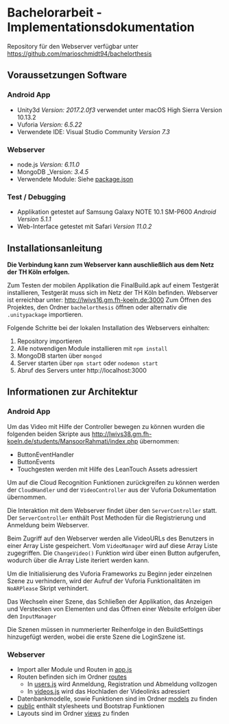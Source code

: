 # Bachelorarbeit - Implementationsdokumentation

Repository für den Webserver verfügbar unter https://github.com/marioschmidt94/bachelorthesis

## Voraussetzungen Software
### Android App
* Unity3d _Version: 2017.2.0f3_ verwendet unter macOS High Sierra Version 10.13.2
* Vuforia _Version: 6.5.22_
* Verwendete IDE: Visual Studio Community _Version 7.3_

### Webserver
* node.js _Version: 6.11.0_
* MongoDB _Version: _3.4.5_
* Verwendete Module: Siehe [package.json](package.json)

### Test / Debugging
* Applikation getestet auf Samsung Galaxy NOTE 10.1 SM-P600 _Android Version 5.1.1_
* Web-Interface getestet mit Safari _Version 11.0.2_

## Installationsanleitung

**Die Verbindung kann zum Webserver kann auschließlich aus dem Netz der TH Köln erfolgen.**

Zum Testen der mobilen Applikation die FinalBuild.apk auf einem Testgerät installieren, Testgerät muss sich im Netz der TH Köln befinden. 
Webserver ist erreichbar unter: http://lwivs16.gm.fh-koeln.de:3000
Zum Öffnen des Projektes, den Ordner ``bachelorthesis`` öffnen oder alternativ die ``.unitypackage`` importieren.


Folgende Schritte bei der lokalen Installation des Webservers einhalten:
1. Repository importieren
2. Alle notwendigen Module installieren mit ``npm install``
3. MongoDB starten über ``mongod``
4. Server starten über ``npm start`` oder ``nodemon start``
5. Abruf des Servers unter http://localhost:3000

## Informationen zur Architektur
### Android App
Um das Video mit Hilfe der Controller bewegen zu können wurden die folgenden beiden Skripte aus http://lwivs38.gm.fh-koeln.de/students/MansoorRahmati/index.php übernommen:
* ButtonEventHandler
* ButtonEvents
* Touchgesten werden mit Hilfe des LeanTouch Assets adressiert

Um auf die Cloud Recognition Funktionen zurückgreifen zu können werden der ``CloudHandler`` und der ``VideoController`` aus der Vuforia Dokumentation übernommen. 

Die Interaktion mit dem Webserver findet über den ``ServerController`` statt. Der ``ServerController`` enthält Post Methoden für die Registrierung und Anmeldung beim Webserver.

Beim Zugriff auf den Webserver werden alle VideoURLs des Benutzers in einer Array Liste gespeichert. Vom ``VideoManager`` wird auf diese Array Liste zugegriffen. Die ``ChangeVideo()`` Funktion wird über einen Button aufgerufen, wodurch über die Array Liste iteriert werden kann.

Um die Initialisierung des Vuforia Frameworks zu Beginn jeder einzelnen Szene zu verhindern, wird der Aufruf der Vuforia Funktionalitäten im ``NoARPlease`` Skript verhindert. 

Das Wechseln einer Szene, das Schließen der Applikation, das Anzeigen und Verstecken von Elementen und das Öffnen einer Website erfolgen über den ``InputManager``

Die Szenen müssen in nummerierter Reihenfolge in den BuildSettings hinzugefügt werden, wobei die erste Szene die LoginSzene ist.

### Webserver
* Import aller Module und Routen in [app.js](app.js)
* Routen befinden sich im Ordner [routes](routes)
  * In [users.js](/routes/users.js) wird Anmeldung, Registration und Abmeldung vollzogen
  * In [videos.js](/routes/videos.js) wird das Hochladen der Videolinks adressiert
* Datenbankmodelle, sowie Funktionen sind im Ordner [models](models) zu finden
* [public](public) enthält stylesheets und Bootstrap Funktionen
* Layouts sind im Ordner [views](views) zu finden

